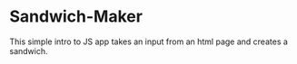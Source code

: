 # Sandwich-Maker

This simple intro to JS app takes an input from an html page and creates a sandwich.
